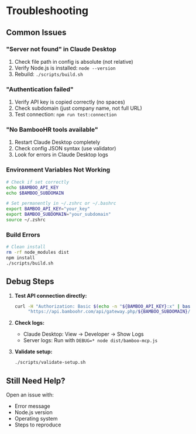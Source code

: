 # Troubleshooting

## Common Issues

### "Server not found" in Claude Desktop

1. Check file path in config is absolute (not relative)
2. Verify Node.js is installed: `node --version`
3. Rebuild: `./scripts/build.sh`

### "Authentication failed"

1. Verify API key is copied correctly (no spaces)
2. Check subdomain (just company name, not full URL)
3. Test connection: `npm run test:connection`

### "No BambooHR tools available"

1. Restart Claude Desktop completely
2. Check config JSON syntax (use validator)
3. Look for errors in Claude Desktop logs

### Environment Variables Not Working

```bash
# Check if set correctly
echo $BAMBOO_API_KEY
echo $BAMBOO_SUBDOMAIN

# Set permanently in ~/.zshrc or ~/.bashrc
export BAMBOO_API_KEY="your_key"
export BAMBOO_SUBDOMAIN="your_subdomain"
source ~/.zshrc
```

### Build Errors

```bash
# Clean install
rm -rf node_modules dist
npm install
./scripts/build.sh
```

## Debug Steps

1. **Test API connection directly:**

   ```bash
   curl -H "Authorization: Basic $(echo -n "${BAMBOO_API_KEY}:x" | base64)" \
        "https://api.bamboohr.com/api/gateway.php/${BAMBOO_SUBDOMAIN}/v1/meta/fields"
   ```

2. **Check logs:**
   - Claude Desktop: View → Developer → Show Logs
   - Server logs: Run with `DEBUG=* node dist/bamboo-mcp.js`

3. **Validate setup:**
   ```bash
   ./scripts/validate-setup.sh
   ```

## Still Need Help?

Open an issue with:

- Error message
- Node.js version
- Operating system
- Steps to reproduce
